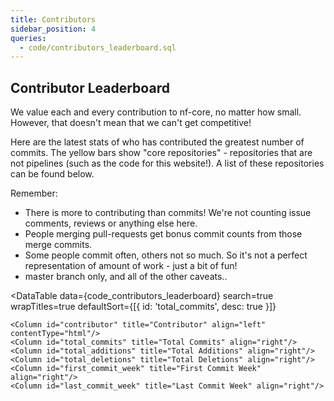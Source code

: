 ```yaml
---
title: Contributors
sidebar_position: 4
queries:
  - code/contributors_leaderboard.sql
---
```


## Contributor Leaderboard

We value each and every contribution to nf-core, no matter how small. However, that doesn't mean that we can't get competitive!

Here are the latest stats of who has contributed the greatest number of commits. The yellow bars show "core repositories" - repositories that are not pipelines (such as the code for this website!). A list of these repositories can be found below.

Remember:

- There is more to contributing than commits! We're not counting issue comments, reviews or anything else here.
- People merging pull-requests get bonus commit counts from those merge commits.
- Some people commit often, others not so much. So it's not a perfect representation of amount of work - just a bit of fun!
- master branch only, and all of the other caveats..


<DataTable 
    data={code_contributors_leaderboard}
    search=true
    wrapTitles=true
    defaultSort={[{ id: 'total_commits', desc: true }]}
>
    <Column id="contributor" title="Contributor" align="left" contentType="html"/>
    <Column id="total_commits" title="Total Commits" align="right"/>
    <Column id="total_additions" title="Total Additions" align="right"/>
    <Column id="total_deletions" title="Total Deletions" align="right"/>
    <Column id="first_commit_week" title="First Commit Week" align="right"/>
    <Column id="last_commit_week" title="Last Commit Week" align="right"/>
</DataTable>

